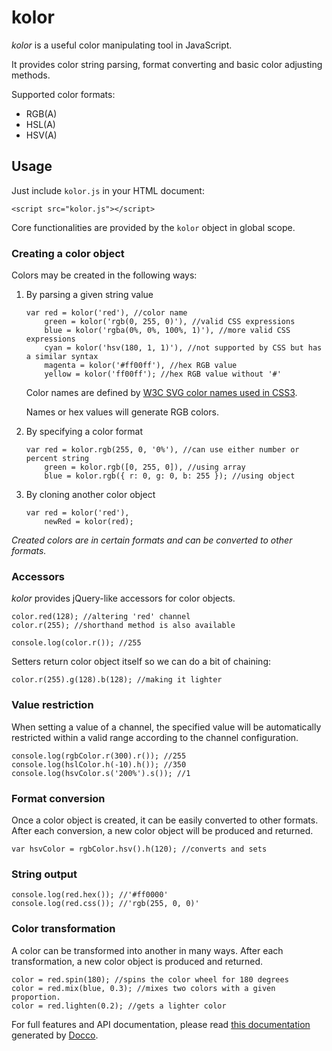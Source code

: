 # kolor

*kolor* is a useful color manipulating tool in JavaScript.

It provides color string parsing, format converting and basic color adjusting methods.

Supported color formats:

*   RGB(A)
*   HSL(A)
*   HSV(A)


## Usage

Just include `kolor.js` in your HTML document:

    <script src="kolor.js"></script>

Core functionalities are provided by the `kolor` object in global scope.

### Creating a color object

Colors may be created in the following ways:

1.  By parsing a given string value

        var red = kolor('red'), //color name
            green = kolor('rgb(0, 255, 0)'), //valid CSS expressions
            blue = kolor('rgba(0%, 0%, 100%, 1)'), //more valid CSS expressions
            cyan = kolor('hsv(180, 1, 1)'), //not supported by CSS but has a similar syntax
            magenta = kolor('#ff00ff'), //hex RGB value
            yellow = kolor('ff00ff'); //hex RGB value without '#'

    Color names are defined by [W3C SVG color names used in CSS3](http://www.w3.org/TR/css3-color/#svg-color).

    Names or hex values will generate RGB colors.

2.  By specifying a color format

        var red = kolor.rgb(255, 0, '0%'), //can use either number or percent string
            green = kolor.rgb([0, 255, 0]), //using array
            blue = kolor.rgb({ r: 0, g: 0, b: 255 }); //using object

3.  By cloning another color object

        var red = kolor('red'),
            newRed = kolor(red);

*Created colors are in certain formats and can be converted to other formats.*

### Accessors

*kolor* provides jQuery-like accessors for color objects.

    color.red(128); //altering 'red' channel
    color.r(255); //shorthand method is also available

    console.log(color.r()); //255

Setters return color object itself so we can do a bit of chaining:

    color.r(255).g(128).b(128); //making it lighter

### Value restriction

When setting a value of a channel, the specified value will be automatically restricted within a valid range according to the channel configuration.

    console.log(rgbColor.r(300).r()); //255
    console.log(hslColor.h(-10).h()); //350
    console.log(hsvColor.s('200%').s()); //1

### Format conversion

Once a color object is created, it can be easily converted to other formats. After each conversion, a new color object will be produced and returned.

    var hsvColor = rgbColor.hsv().h(120); //converts and sets

### String output

    console.log(red.hex()); //'#ff0000'
    console.log(red.css()); //'rgb(255, 0, 0)'

### Color transformation

A color can be transformed into another in many ways. After each transformation, a new color object is produced and returned.

    color = red.spin(180); //spins the color wheel for 180 degrees
    color = red.mix(blue, 0.3); //mixes two colors with a given proportion.
    color = red.lighten(0.2); //gets a lighter color


For full features and API documentation, please read [this documentation](http://justineo.github.com/kolor/) generated by [Docco](http://jashkenas.github.com/docco/).